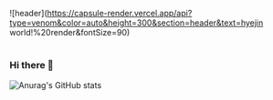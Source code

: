 ![header](https://capsule-render.vercel.app/api?type=venom&color=auto&height=300&section=header&text=hyejin world!%20render&fontSize=90)
#
### Hi there 👋

<!--
**gpwls2/gpwls2** is a ✨ _special_ ✨ repository because its `README.md` (this file) appears on your GitHub profile.

Here are some ideas to get you started:

- 🔭 I’m currently working on ...
- 🌱 I’m currently learning ...
- 👯 I’m looking to collaborate on ...
- 🤔 I’m looking for help with ...
- 💬 Ask me about ...
- 📫 How to reach me: ...
- 😄 Pronouns: ...
- ⚡ Fun fact: ...
-->

![Anurag's GitHub stats](https://github-readme-stats.vercel.app/api?username=gpwls2&show_icons=true&theme=vue)
